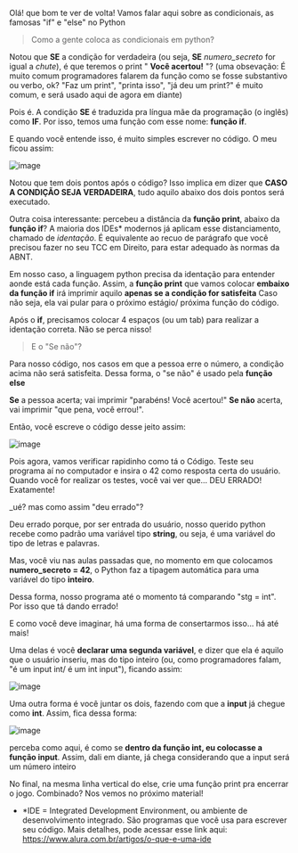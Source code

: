 Olá! que bom te ver de volta! Vamos falar aqui sobre as condicionais, as famosas "if" e "else" no Python

> Como a gente coloca as condicionais em python?

Notou que **SE** a condição for verdadeira (ou seja, **SE** _numero_secreto_ for igual a _chute_), é que teremos o print " **Você acertou!** "?
(uma obsevação: É muito comum programadores falarem da função como se fosse substantivo ou verbo, ok? "Faz um print", "printa isso", "já deu um print?" é muito comum, e será usado aqui de agora em diante)

Pois é. A condição **SE** é traduzida pra língua mãe da programação (o inglês) como **IF**. Por isso, temos uma função com esse nome: **função if**.

E quando você entende isso, é muito simples escrever no código. O meu ficou assim:

![image](https://user-images.githubusercontent.com/86801366/202100433-52bfca86-2d34-4e74-a6b9-67483103f621.png)


Notou que tem dois pontos após o código? Isso implica em dizer que **CASO A CONDIÇÃO SEJA VERDADEIRA**, tudo aquilo abaixo dos dois pontos será executado.

Outra coisa interessante: percebeu a distância da **função print**, abaixo da **função if**? A maioria dos IDEs* modernos já aplicam esse distanciamento, chamado de _identação_. 
É equivalente ao recuo de parágrafo que você precisou fazer no seu TCC em Direito, para estar adequado às normas da ABNT.

Em nosso caso, a linguagem python precisa da identação para entender aonde está cada função. Assim, a **função print** que vamos colocar **embaixo da função if** irá imprimir aquilo **apenas se a condição for satisfeita**
Caso não seja, ela vai pular para o próximo estágio/ próxima função do código.

Após o **if**, precisamos colocar 4 espaços (ou um tab) para realizar a identação correta. Não se perca nisso!

> E o "Se não"?

Para nosso código, nos casos em que a pessoa erre o número, a condição acima não será satisfeita. Dessa forma, o "se não" é usado pela **função else**

**Se** a pessoa acerta; vai imprimir "parabéns! Você acertou!"
**Se não** acerta, vai imprimir "que pena, você errou!".

Então, você escreve o código desse jeito assim:

![image](https://user-images.githubusercontent.com/86801366/202103879-206ed71c-8758-44f9-81e1-37fd3c137b72.png)

Pois agora, vamos verificar rapidinho como tá o Código. Teste seu programa aí no computador e insira o 42 como resposta certa do usuário.
Quando você for realizar os testes, você vai ver que... DEU ERRADO! Exatamente!

_ué? mas como assim "deu errado"?

Deu errado porque, por ser entrada do usuário, nosso querido python recebe como padrão uma variável tipo **string**, ou seja, é uma variável do tipo de letras e palavras.

Mas, você viu nas aulas passadas que, no momento em que colocamos **numero_secreto = 42**, o Python faz a tipagem automática para uma variável do tipo **inteiro**.

Dessa forma, nosso programa até o momento tá comparando "stg = int". Por isso que tá dando errado!

E como você deve imaginar, há uma forma de consertarmos isso... há até mais!

Uma delas é você **declarar uma segunda variável**, e dizer que ela é aquilo que o usuário inseriu, 
mas do tipo inteiro (ou, como programadores falam, "é um input int/ é um int input"), ficando assim:

![image](https://user-images.githubusercontent.com/86801366/202104740-80bf399b-5d98-47b4-959d-87d8f99e3a07.png)

Uma outra forma é você juntar os dois, fazendo com que a **input** já chegue como **int**. Assim, fica dessa forma:

![image](https://user-images.githubusercontent.com/86801366/202105451-0f6cd615-1ee1-47d0-965b-50667b07315f.png)

perceba como aqui, é como se **dentro da função int, eu colocasse a função input**. Assim, dali em diante, já chega considerando que a input será um número inteiro

No final, na mesma linha vertical do else, crie uma função print pra encerrar o jogo. Combinado? Nos vemos no próximo material!

* *IDE = Integrated Development Environment, ou ambiente de desenvolvimento integrado. São programas que você usa para escrever seu código. Mais detalhes, pode acessar esse link aqui: https://www.alura.com.br/artigos/o-que-e-uma-ide
